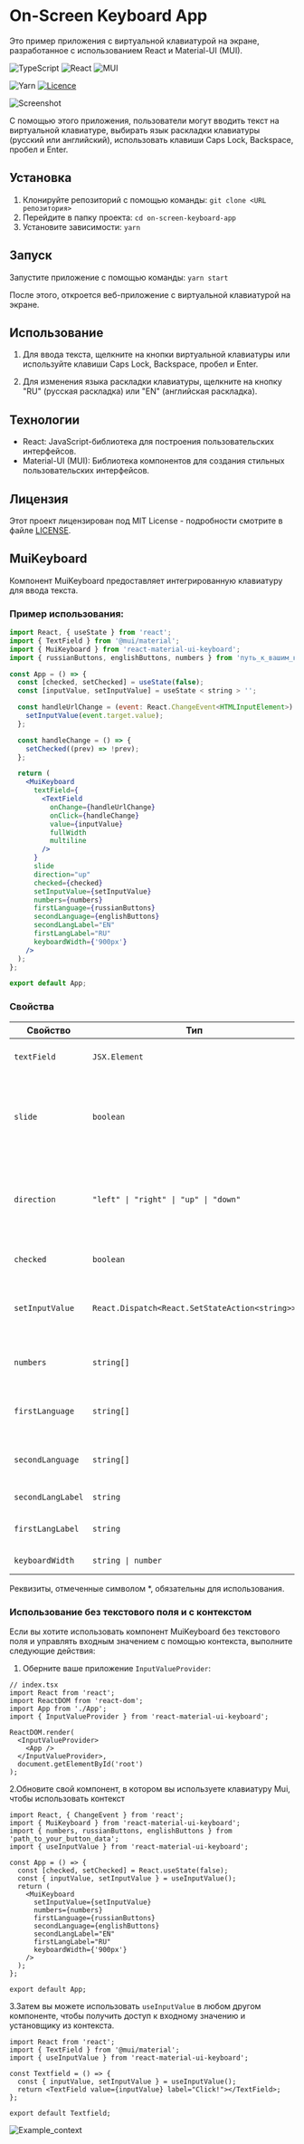 # On-Screen Keyboard App

Это пример приложения с виртуальной клавиатурой на экране, разработанное с использованием React и Material-UI (MUI).

![TypeScript](https://img.shields.io/badge/typescript-%23007ACC.svg?style=for-the-badge&logo=typescript&logoColor=white)
![React](https://img.shields.io/badge/react-%2320232a.svg?style=for-the-badge&logo=react&logoColor=%2361DAFB)
![MUI](https://img.shields.io/badge/MUI-%230081CB.svg?style=for-the-badge&logo=mui&logoColor=white)

![Yarn](https://img.shields.io/badge/yarn-%232C8EBB.svg?style=for-the-badge&logo=yarn&logoColor=white)
[![Licence](https://img.shields.io/github/license/Ileriayo/markdown-badges?style=for-the-badge)](./LICENSE)

![Screenshot](./screenshots/ru_screen.png)

<!-- <hr> -->

С помощью этого приложения, пользователи могут вводить текст на виртуальной клавиатуре, выбирать язык раскладки клавиатуры (русский или английский), использовать клавиши Caps Lock, Backspace, пробел и Enter.

## Установка

1. Клонируйте репозиторий с помощью команды:
   `git clone <URL репозитория>`
2. Перейдите в папку проекта:
   `cd on-screen-keyboard-app`
3. Установите зависимости:
   `yarn`

## Запуск

Запустите приложение с помощью команды:
`yarn start`

После этого, откроется веб-приложение с виртуальной клавиатурой на экране.

## Использование

1. Для ввода текста, щелкните на кнопки виртуальной клавиатуры или используйте клавиши Caps Lock, Backspace, пробел и Enter.

2. Для изменения языка раскладки клавиатуры, щелкните на кнопку "RU" (русская раскладка) или "EN" (английская раскладка).

## Технологии

- React: JavaScript-библиотека для построения пользовательских интерфейсов.
- Material-UI (MUI): Библиотека компонентов для создания стильных пользовательских интерфейсов.

## Лицензия

Этот проект лицензирован под MIT License - подробности смотрите в файле [LICENSE](LICENSE).

## MuiKeyboard

Компонент MuiKeyboard предоставляет интегрированную клавиатуру для ввода текста.

### Пример использования:

```jsx
import React, { useState } from 'react';
import { TextField } from '@mui/material';
import { MuiKeyboard } from 'react-material-ui-keyboard';
import { russianButtons, englishButtons, numbers } from 'путь_к_вашим_клавишам';

const App = () => {
  const [checked, setChecked] = useState(false);
  const [inputValue, setInputValue] = useState < string > '';

  const handleUrlChange = (event: React.ChangeEvent<HTMLInputElement>) => {
    setInputValue(event.target.value);
  };

  const handleChange = () => {
    setChecked((prev) => !prev);
  };

  return (
    <MuiKeyboard
      textField={
        <TextField
          onChange={handleUrlChange}
          onClick={handleChange}
          value={inputValue}
          fullWidth
          multiline
        />
      }
      slide
      direction="up"
      checked={checked}
      setInputValue={setInputValue}
      numbers={numbers}
      firstLanguage={russianButtons}
      secondLanguage={englishButtons}
      secondLangLabel="EN"
      firstLangLabel="RU"
      keyboardWidth={'900px'}
    />
  );
};

export default App;
```

### Свойства

| Свойство          | Тип                                            | Описание                                                                     |
| ----------------- | ---------------------------------------------- | ---------------------------------------------------------------------------- |
| `textField`       | `JSX.Element`                                  | Компонент текстового поля ввода.                                             |
| `slide`           | `boolean`                                      | Флаг, указывающий, должна ли клавиатура появиться с анимацией Slide.         |
| `direction`       | `"left" \| "right" \| "up" \| "down"`          | Направление анимации Slide (используется, если `slide` установлен в `true`). |
| `checked`         | `boolean`                                      | Флаг видимости клавиатуры.                                                   |
| `setInputValue`   | `React.Dispatch<React.SetStateAction<string>>` | Callback для установки значения текстового поля.                             |
| `numbers`         | `string[]`                                     | Массив символов для кнопок с цифрами.                                        |
| `firstLanguage`   | `string[]`                                     | Массив символов для кнопок в первом языке.                                   |
| `secondLanguage`  | `string[]`                                     | Массив символов для кнопок во втором языке.                                  |
| `secondLangLabel` | `string`                                       | Метка для второго языка.                                                     |
| `firstLangLabel`  | `string`                                       | Метка для первого языка.                                                     |
| `keyboardWidth`   | `string \| number`                             | Ширина клавиатуры.                                                           |

Реквизиты, отмеченные символом \*, обязательны для использования.

### Использование без текстового поля и с контекстом

Если вы хотите использовать компонент MuiKeyboard без текстового поля и управлять входным значением с помощью контекста, выполните следующие действия:

1. Оберните ваше приложение `InputValueProvider`:

```tsx
// index.tsx
import React from 'react';
import ReactDOM from 'react-dom';
import App from './App';
import { InputValueProvider } from 'react-material-ui-keyboard';

ReactDOM.render(
  <InputValueProvider>
    <App />
  </InputValueProvider>,
  document.getElementById('root')
);
```

2.Обновите свой компонент, в котором вы используете клавиатуру Mui, чтобы использовать контекст

```tsx
import React, { ChangeEvent } from 'react';
import { MuiKeyboard } from 'react-material-ui-keyboard';
import { numbers, russianButtons, englishButtons } from 'path_to_your_button_data';
import { useInputValue } from 'react-material-ui-keyboard';

const App = () => {
  const [checked, setChecked] = React.useState(false);
  const { inputValue, setInputValue } = useInputValue();
  return (
    <MuiKeyboard
      setInputValue={setInputValue}
      numbers={numbers}
      firstLanguage={russianButtons}
      secondLanguage={englishButtons}
      secondLangLabel="EN"
      firstLangLabel="RU"
      keyboardWidth={'900px'}
    />
  );
};

export default App;
```

3.Затем вы можете использовать `useInputValue` в любом другом компоненте, чтобы получить доступ к входному значению и установщику из контекста.

```tsx
import React from 'react';
import { TextField } from '@mui/material';
import { useInputValue } from 'react-material-ui-keyboard';

const Textfield = () => {
  const { inputValue, setInputValue } = useInputValue();
  return <TextField value={inputValue} label="Click!"></TextField>;
};

export default Textfield;
```

![Example_context](./screenshots/keyboard_context.png)
